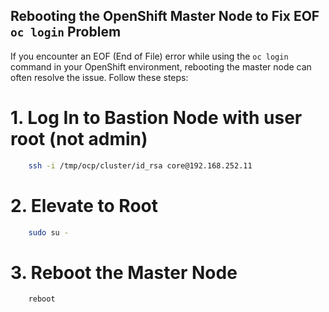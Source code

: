 ## Rebooting the OpenShift Master Node to Fix EOF `oc login` Problem

If you encounter an EOF (End of File) error while using the `oc login` command in your OpenShift environment, rebooting the master node can often resolve the issue. Follow these steps:

# 1. Log In to Bastion Node with user root (not admin)
```bash
    ssh -i /tmp/ocp/cluster/id_rsa core@192.168.252.11
```
# 2. Elevate to Root
```bash
    sudo su -
```

# 3. Reboot the Master Node
```bash
    reboot
```

